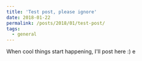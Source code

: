 ```yaml
---
title: 'Test post, please ignore'
date: 2018-01-22
permalink: /posts/2018/01/test-post/
tags:
  - general
---
```


When cool things start happening, I'll post here :)
e

